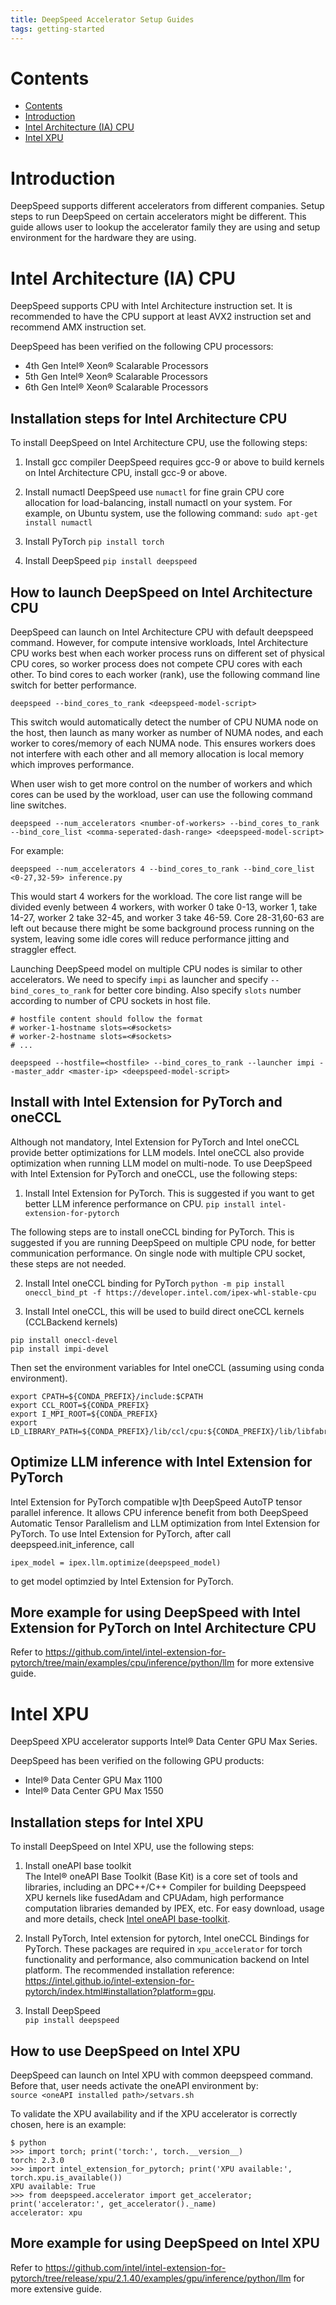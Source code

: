 ```yaml
---
title: DeepSpeed Accelerator Setup Guides
tags: getting-started
---
```


# Contents
- [Contents](#contents)
- [Introduction](#introduction)
- [Intel Architecture (IA) CPU](#intel-architecture-ia-cpu)
- [Intel XPU](#intel-xpu)

# Introduction
DeepSpeed supports different accelerators from different companies.   Setup steps to run DeepSpeed on certain accelerators might be different.  This guide allows user to lookup the accelerator family they are using and setup environment for the hardware they are using.

# Intel Architecture (IA) CPU
DeepSpeed supports CPU with Intel Architecture instruction set.  It is recommended to have the CPU support at least AVX2 instruction set and recommend AMX instruction set.

DeepSpeed has been verified on the following CPU processors:
* 4th Gen Intel® Xeon® Scalarable Processors
* 5th Gen Intel® Xeon® Scalarable Processors
* 6th Gen Intel® Xeon® Scalarable Processors

## Installation steps for Intel Architecture CPU
To install DeepSpeed on Intel Architecture CPU, use the following steps:
1. Install gcc compiler
DeepSpeed requires gcc-9 or above to build kernels on Intel Architecture CPU, install gcc-9 or above.

2. Install numactl
DeepSpeed use `numactl` for fine grain CPU core allocation for load-balancing, install numactl on your system.
For example, on Ubuntu system, use the following command:
`sudo apt-get install numactl`

3. Install PyTorch
`pip install torch`

4. Install DeepSpeed
`pip install deepspeed`

## How to launch DeepSpeed on Intel Architecture CPU
DeepSpeed can launch on Intel Architecture CPU with default deepspeed command.  However, for compute intensive workloads, Intel Architecture CPU works best when each worker process runs on different set of physical CPU cores, so worker process does not compete CPU cores with each other.  To bind cores to each worker (rank), use the following command line switch for better performance.
```
deepspeed --bind_cores_to_rank <deepspeed-model-script>
```
This switch would automatically detect the number of CPU NUMA node on the host, then launch as many worker as number of NUMA nodes, and each worker to cores/memory of each NUMA node.  This ensures workers does not interfere with each other and all memory allocation is local memory which improves performance.

When user wish to get more control on the number of workers and which cores can be used by the workload, user can use the following command line switches.
```
deepspeed --num_accelerators <number-of-workers> --bind_cores_to_rank --bind_core_list <comma-seperated-dash-range> <deepspeed-model-script>
```
For example:
```
deepspeed --num_accelerators 4 --bind_cores_to_rank --bind_core_list <0-27,32-59> inference.py
```
This would start 4 workers for the workload.  The core list range will be divided evenly between 4 workers, with worker 0 take 0-13, worker 1, take 14-27, worker 2 take 32-45, and worker 3 take 46-59.  Core 28-31,60-63 are left out because there might be some background process running on the system, leaving some idle cores will reduce performance jitting and straggler effect.

Launching DeepSpeed model on multiple CPU nodes is similar to other accelerators.  We need to specify `impi` as launcher and specify `--bind_cores_to_rank` for better core binding.  Also specify `slots` number according to number of CPU sockets in   host file.

```
# hostfile content should follow the format
# worker-1-hostname slots=<#sockets>
# worker-2-hostname slots=<#sockets>
# ...

deepspeed --hostfile=<hostfile> --bind_cores_to_rank --launcher impi --master_addr <master-ip> <deepspeed-model-script>
```

## Install with Intel Extension for PyTorch and oneCCL
Although not mandatory, Intel Extension for PyTorch and Intel oneCCL provide better optimizations for LLM models.  Intel oneCCL also provide optimization when running LLM model on multi-node.  To use DeepSpeed with Intel Extension for PyTorch and oneCCL, use the following steps:
1. Install Intel Extension for PyTorch.  This is suggested if you want to get better LLM inference performance on CPU.
`pip install intel-extension-for-pytorch`

The following steps are to install oneCCL binding for PyTorch.  This is suggested if you are running DeepSpeed on multiple CPU node, for better communication performance.   On single node with multiple CPU socket, these steps are not needed.

2. Install Intel oneCCL binding for PyTorch
`python -m pip install oneccl_bind_pt -f https://developer.intel.com/ipex-whl-stable-cpu`

3. Install Intel oneCCL, this will be used to build direct oneCCL kernels (CCLBackend kernels)
```
pip install oneccl-devel
pip install impi-devel
```
Then set the environment variables for Intel oneCCL (assuming using conda environment).
```
export CPATH=${CONDA_PREFIX}/include:$CPATH
export CCL_ROOT=${CONDA_PREFIX}
export I_MPI_ROOT=${CONDA_PREFIX}
export LD_LIBRARY_PATH=${CONDA_PREFIX}/lib/ccl/cpu:${CONDA_PREFIX}/lib/libfabric:${CONDA_PREFIX}/lib
```

## Optimize LLM inference with Intel Extension for PyTorch
Intel Extension for PyTorch compatible w]th DeepSpeed AutoTP tensor parallel inference.  It allows CPU inference benefit from both DeepSpeed Automatic Tensor Parallelism and LLM optimization from Intel Extension for PyTorch.  To use Intel Extension for PyTorch, after call deepspeed.init_inference, call
```
ipex_model = ipex.llm.optimize(deepspeed_model)
```
to get model optimzied by Intel Extension for PyTorch.

## More example for using DeepSpeed with Intel Extension for PyTorch on Intel Architecture CPU
Refer to https://github.com/intel/intel-extension-for-pytorch/tree/main/examples/cpu/inference/python/llm for more extensive guide.

# Intel XPU
DeepSpeed XPU accelerator supports Intel® Data Center GPU Max Series.

DeepSpeed has been verified on the following GPU products:
* Intel® Data Center GPU Max 1100
* Intel® Data Center GPU Max 1550

## Installation steps for Intel XPU
To install DeepSpeed on Intel XPU, use the following steps:
1. Install oneAPI base toolkit \
The Intel® oneAPI Base Toolkit (Base Kit) is a core set of tools and libraries, including an DPC++/C++ Compiler for building Deepspeed XPU kernels like fusedAdam and CPUAdam, high performance computation libraries demanded by IPEX, etc.
For easy download, usage and more details, check [Intel oneAPI base-toolkit](https://www.intel.com/content/www/us/en/developer/tools/oneapi/base-toolkit.html).
2. Install PyTorch, Intel extension for pytorch, Intel oneCCL Bindings for PyTorch. These packages are required in `xpu_accelerator` for torch functionality and performance, also communication backend on Intel platform. The recommended installation reference:
https://intel.github.io/intel-extension-for-pytorch/index.html#installation?platform=gpu.

3. Install DeepSpeed \
`pip install deepspeed`

## How to use DeepSpeed on Intel XPU
DeepSpeed can launch on Intel XPU with common deepspeed command. Before that, user needs activate the oneAPI environment by: \
`source <oneAPI installed path>/setvars.sh`

To validate the XPU availability and if the XPU accelerator is correctly chosen, here is an example:
```
$ python
>>> import torch; print('torch:', torch.__version__)
torch: 2.3.0
>>> import intel_extension_for_pytorch; print('XPU available:', torch.xpu.is_available())
XPU available: True
>>> from deepspeed.accelerator import get_accelerator; print('accelerator:', get_accelerator()._name)
accelerator: xpu
```

## More example for using DeepSpeed on Intel XPU
Refer to https://github.com/intel/intel-extension-for-pytorch/tree/release/xpu/2.1.40/examples/gpu/inference/python/llm for more extensive guide.
